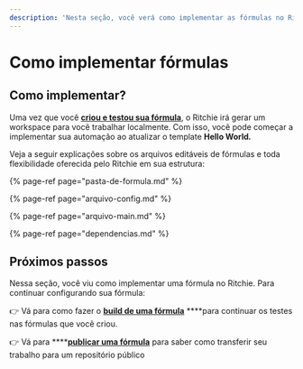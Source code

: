 ```yaml
---
description: 'Nesta seção, você verá como implementar as fórmulas no Ritchie.'
---
```


# Como implementar fórmulas

## Como implementar? 

Uma vez que você [**criou e testou sua fórmula**](../como-criar-formulas.md), o Ritchie irá gerar um workspace para você trabalhar localmente. Com isso, você pode começar a implementar sua automação ao atualizar o template **Hello World**_**.**_ 

Veja a seguir explicações sobre os arquivos editáveis de fórmulas e toda flexibilidade oferecida pelo Ritchie em sua estrutura: 

{% page-ref page="pasta-de-formula.md" %}

{% page-ref page="arquivo-config.md" %}

{% page-ref page="arquivo-main.md" %}

{% page-ref page="dependencias.md" %}

## Próximos passos

Nessa seção, você viu como implementar uma fórmula no Ritchie. Para continuar configurando sua fórmula: 

👉 Vá para como fazer o [**build de uma fórmula**](../como-buildar-formulas.md) ****para continuar os testes nas fórmulas que você criou. 

👉 Vá para ****[**publicar uma fórmula**](../como-publicar-formulas.md) para saber como transferir seu trabalho para um repositório público

